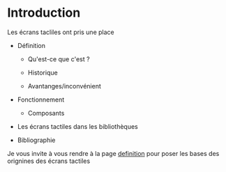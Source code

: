 #  Introduction 

Les écrans tacliles ont pris une place


* Définition
    
    * Qu'est-ce que c'est ?
    
    * Historique
    
    * Avantanges/inconvénient

* Fonctionnement
  
  * Composants

* Les écrans tactiles dans les bibliothèques

* Bibliographie



Je vous invite à vous rendre à la page [definition](definition.md) pour poser les bases des orignines des écrans tactiles
   
